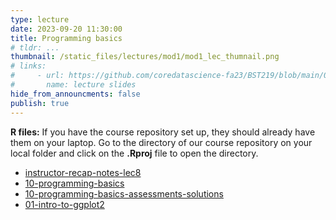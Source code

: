 ```yaml
---
type: lecture
date: 2023-09-20 11:30:00
title: Programming basics
# tldr: ...
thumbnail: /static_files/lectures/mod1/mod1_lec_thumnail.png
# links:
#     - url: https://github.com/coredatascience-fa23/BST219/blob/main/00_course_introduction/Lecture_01.pdf
#       name: lecture slides
hide_from_announcments: false
publish: true
---
```

**R files:**
If you have the course repository set up, they should already have them on your laptop. 
Go to the directory of our course repository on your local folder and click on the  **.Rproj** file to open the directory. 
- [instructor-recap-notes-lec8](https://github.com/coredatascience-fa23/BST219/blob/main/instructor_lecture-recap-notes/instructor_notes_lec8.R)
- [10-programming-basics](https://github.com/coredatascience-fa23/BST219/blob/main/01_R-basics/10-programming-basics.Rmd)
- [10-programming-basics-assessments-solutions](https://github.com/coredatascience-fa23/BST219/blob/main/01_R-basics/10-programming-basics-assessments-solutions.Rmd)
- [01-intro-to-ggplot2](https://github.com/coredatascience-fa23/BST219/blob/main/03_data_visualization/01-intro-to-ggplot2.Rmd)
